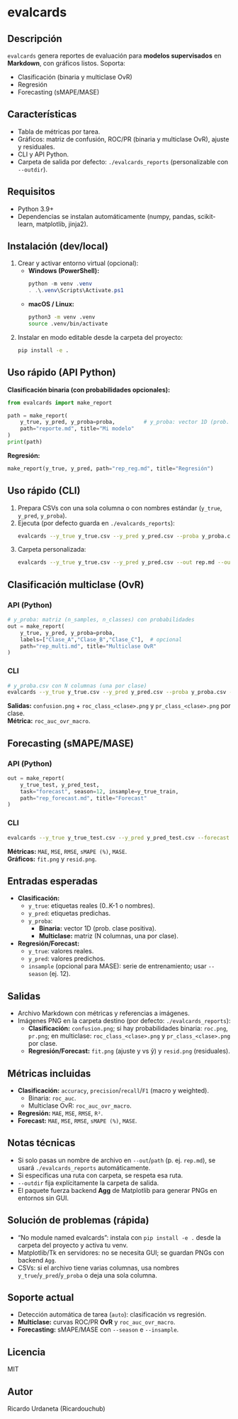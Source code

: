 evalcards
================

Descripción
-----------
`evalcards` genera reportes de evaluación para **modelos supervisados** en **Markdown**, con gráficos listos. Soporta:
- Clasificación (binaria y multiclase OvR)
- Regresión
- Forecasting (sMAPE/MASE)

Características
---------------
- Tabla de métricas por tarea.
- Gráficos: matriz de confusión, ROC/PR (binaria y multiclase OvR), ajuste y residuales.
- CLI y API Python.
- Carpeta de salida por defecto: `./evalcards_reports` (personalizable con `--outdir`).

Requisitos
----------
- Python 3.9+
- Dependencias se instalan automáticamente (numpy, pandas, scikit-learn, matplotlib, jinja2).

Instalación (dev/local)
-----------------------
1) Crear y activar entorno virtual (opcional):
   - **Windows (PowerShell):**
     ```powershell
     python -m venv .venv
     . .\.venv\Scripts\Activate.ps1
     ```
   - **macOS / Linux:**
     ```bash
     python3 -m venv .venv
     source .venv/bin/activate
     ```
2) Instalar en modo editable desde la carpeta del proyecto:
   ```bash
   pip install -e .
   ```

Uso rápido (API Python)
----------------------
**Clasificación binaria (con probabilidades opcionales):**
```python
from evalcards import make_report

path = make_report(
    y_true, y_pred, y_proba=proba,         # y_proba: vector 1D (prob. clase positiva)
    path="reporte.md", title="Mi modelo"
)
print(path)
```

**Regresión:**
```python
make_report(y_true, y_pred, path="rep_reg.md", title="Regresión")
```

Uso rápido (CLI)
----------------
1) Prepara CSVs con una sola columna o con nombres estándar (`y_true`, `y_pred`, `y_proba`).
2) Ejecuta (por defecto guarda en `./evalcards_reports`):
   ```bash
   evalcards --y_true y_true.csv --y_pred y_pred.csv --proba y_proba.csv --out rep.md --title "Mi modelo"
   ```
3) Carpeta personalizada:
   ```bash
   evalcards --y_true y_true.csv --y_pred y_pred.csv --out rep.md --outdir informes_eval
   ```

Clasificación multiclase (OvR)
------------------------------
### API (Python)
```python
# y_proba: matriz (n_samples, n_classes) con probabilidades
out = make_report(
    y_true, y_pred, y_proba=proba,
    labels=["Clase_A","Clase_B","Clase_C"],  # opcional
    path="rep_multi.md", title="Multiclase OvR"
)
```

### CLI
```bash
# y_proba.csv con N columnas (una por clase)
evalcards --y_true y_true.csv --y_pred y_pred.csv --proba y_proba.csv --class-names "Clase_A,Clase_B,Clase_C" --out rep_cli_multiclase.md
```
**Salidas:** `confusion.png` + `roc_class_<clase>.png` y `pr_class_<clase>.png` por clase.  
**Métrica:** `roc_auc_ovr_macro`.

Forecasting (sMAPE/MASE)
------------------------
### API (Python)
```python
out = make_report(
    y_true_test, y_pred_test,
    task="forecast", season=12, insample=y_true_train,
    path="rep_forecast.md", title="Forecast"
)
```

### CLI
```bash
evalcards --y_true y_true_test.csv --y_pred y_pred_test.csv --forecast --season 12 --insample y_insample.csv --out rep_forecast_cli.md
```
**Métricas:** `MAE`, `MSE`, `RMSE`, `sMAPE (%)`, `MASE`.  
**Gráficos:** `fit.png` y `resid.png`.

Entradas esperadas
------------------
- **Clasificación:**
  - `y_true`: etiquetas reales (0..K-1 o nombres).
  - `y_pred`: etiquetas predichas.
  - `y_proba`:
    - **Binaria:** vector 1D (prob. clase positiva).
    - **Multiclase:** matriz (N columnas, una por clase).
- **Regresión/Forecast:**
  - `y_true`: valores reales.
  - `y_pred`: valores predichos.
  - `insample` (opcional para MASE): serie de entrenamiento; usar `--season` (ej. 12).

Salidas
-------
- Archivo Markdown con métricas y referencias a imágenes.
- Imágenes PNG en la carpeta destino (por defecto: `./evalcards_reports`):
  - **Clasificación:** `confusion.png`; si hay probabilidades binaria: `roc.png`, `pr.png`; en multiclase: `roc_class_<clase>.png` y `pr_class_<clase>.png` por clase.
  - **Regresión/Forecast:** `fit.png` (ajuste y vs ŷ) y `resid.png` (residuales).

Métricas incluidas
------------------
- **Clasificación:** `accuracy`, `precision`/`recall`/`F1` (macro y weighted).  
  - Binaria: `roc_auc`.  
  - Multiclase OvR: `roc_auc_ovr_macro`.
- **Regresión:** `MAE`, `MSE`, `RMSE`, `R²`.
- **Forecast:** `MAE`, `MSE`, `RMSE`, `sMAPE (%)`, `MASE`.

Notas técnicas
--------------
- Si solo pasas un nombre de archivo en `--out`/`path` (p. ej. `rep.md`), se usará `./evalcards_reports` automáticamente.
- Si especificas una ruta con carpeta, se respeta esa ruta.
- `--outdir` fija explícitamente la carpeta de salida.
- El paquete fuerza backend **Agg** de Matplotlib para generar PNGs en entornos sin GUI.

Solución de problemas (rápida)
------------------------------
- “No module named evalcards”: instala con `pip install -e .` desde la carpeta del proyecto y activa tu venv.
- Matplotlib/Tk en servidores: no se necesita GUI; se guardan PNGs con backend `Agg`.
- CSVs: si el archivo tiene varias columnas, usa nombres `y_true`/`y_pred`/`y_proba` o deja una sola columna.

Soporte actual
--------------
- Detección automática de tarea (`auto`): clasificación vs regresión.  
- **Multiclase:** curvas ROC/PR **OvR** y `roc_auc_ovr_macro`.  
- **Forecasting:** sMAPE/MASE con `--season` e `--insample`.

Licencia
--------
MIT

Autor
-----
Ricardo Urdaneta (Ricardouchub)